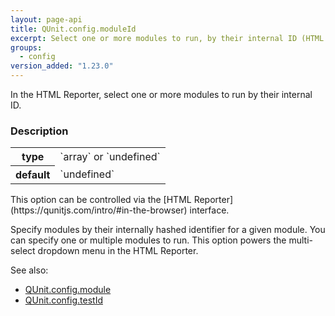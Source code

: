 ```yaml
---
layout: page-api
title: QUnit.config.moduleId
excerpt: Select one or more modules to run, by their internal ID (HTML Reporter).
groups:
  - config
version_added: "1.23.0"
---
```


In the HTML Reporter, select one or more modules to run by their internal ID.

### Description

<table>
<tr>
  <th>type</th>
  <td markdown="span">`array` or `undefined`</td>
</tr>
<tr>
  <th>default</th>
  <td markdown="span">`undefined`</td>
</tr>
</table>

<p class="note" markdown="1">This option can be controlled via the [HTML Reporter](https://qunitjs.com/intro/#in-the-browser) interface.</p>

Specify modules by their internally hashed identifier for a given module. You can specify one or multiple modules to run. This option powers the multi-select dropdown menu in the HTML Reporter.

See also:
* [QUnit.config.module](./module.md)
* [QUnit.config.testId](./testId.md)
